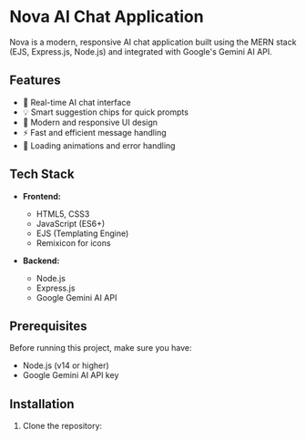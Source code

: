 # Nova AI Chat Application

Nova is a modern, responsive AI chat application built using the MERN stack (EJS, Express.js, Node.js) and integrated with Google's Gemini AI API.

## Features

- 🤖 Real-time AI chat interface
- 💡 Smart suggestion chips for quick prompts
- 🎨 Modern and responsive UI design
- ⚡ Fast and efficient message handling
- 🔄 Loading animations and error handling

## Tech Stack

- **Frontend:**
  - HTML5, CSS3
  - JavaScript (ES6+)
  - EJS (Templating Engine)
  - Remixicon for icons

- **Backend:**
  - Node.js
  - Express.js
  - Google Gemini AI API

## Prerequisites

Before running this project, make sure you have:

- Node.js (v14 or higher)
- Google Gemini AI API key

## Installation

1. Clone the repository: